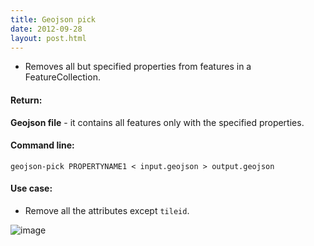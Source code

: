 ```yaml
---
title: Geojson pick
date: 2012-09-28
layout: post.html
---
```


- Removes all but specified properties from features in a FeatureCollection.

#### Return:

**Geojson file** - it contains all features only with the specified properties.

#### Command line:

```geojson-pick PROPERTYNAME1 < input.geojson > output.geojson```

#### Use case:

- Remove all the attributes except `tileid`.

![image](https://user-images.githubusercontent.com/19536044/47043335-00c1ed00-d153-11e8-9e38-20c8b4830184.png)
